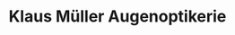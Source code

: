---
title: "Klaus Müller Augenoptikerie"
url: /augsburg/klaus-mueller-augenoptikerie/
shop: Optiker
---